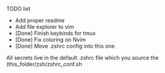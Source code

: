 TODO list
- Add proper readme
- Add file explorer to vim
- [Done] Finish keybinds for tmux
- [Done] Fix coloring on Nvim
- [Done] Move .zshrc config into this one

All secrets live in the default .zshrc file which you source the (this_folder/zsh/zshrc_conf.sh
